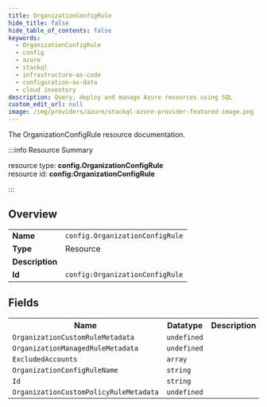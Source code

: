 ```yaml
---
title: OrganizationConfigRule
hide_title: false
hide_table_of_contents: false
keywords:
  - OrganizationConfigRule
  - config
  - azure
  - stackql
  - infrastructure-as-code
  - configuration-as-data
  - cloud inventory
description: Query, deploy and manage Azure resources using SQL
custom_edit_url: null
image: /img/providers/azure/stackql-azure-provider-featured-image.png
---
```

The OrganizationConfigRule resource documentation.

:::info Resource Summary

<div class="row">
<div class="providerDocColumn">
<span>resource type:&nbsp;<b>config.OrganizationConfigRule</b></span><br />
<span>resource id:&nbsp;<b>config:OrganizationConfigRule</b></span><br />
</div>
</div>

:::

## Overview
<table><tbody>
<tr><td><b>Name</b></td><td><code>config.OrganizationConfigRule</code></td></tr>
<tr><td><b>Type</b></td><td>Resource</td></tr>
<tr><td><b>Description</b></td><td></td></tr>
<tr><td><b>Id</b></td><td><code>config:OrganizationConfigRule</code></td></tr>
</tbody></table>

## Fields
<table><tbody>
<tr><th>Name</th><th>Datatype</th><th>Description</th></tr>
<tr><td><code>OrganizationCustomRuleMetadata</code></td><td><code>undefined</code></td><td></td></tr><tr><td><code>OrganizationManagedRuleMetadata</code></td><td><code>undefined</code></td><td></td></tr><tr><td><code>ExcludedAccounts</code></td><td><code>array</code></td><td></td></tr><tr><td><code>OrganizationConfigRuleName</code></td><td><code>string</code></td><td></td></tr><tr><td><code>Id</code></td><td><code>string</code></td><td></td></tr><tr><td><code>OrganizationCustomPolicyRuleMetadata</code></td><td><code>undefined</code></td><td></td></tr>
</tbody></table>